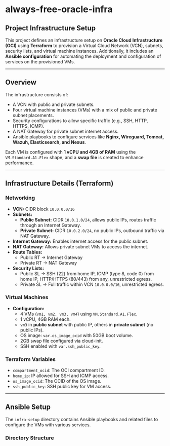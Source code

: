 # always-free-oracle-infra

## Project Infrastructure Setup
This project defines an infrastructure setup on **Oracle Cloud Infrastructure (OCI)** using **Terraform** to provision a Virtual Cloud Network (VCN), subnets, security lists, and virtual machine instances. Additionally, it includes an **Ansible configuration** for automating the deployment and configuration of services on the provisioned VMs.

---

## Overview
The infrastructure consists of:

- A VCN with public and private subnets.  
- Four virtual machine instances (VMs) with a mix of public and private subnet placements.  
- Security configurations to allow specific traffic (e.g., SSH, HTTP, HTTPS, ICMP).  
- A NAT Gateway for private subnet internet access.  
- Ansible playbooks to configure services like **Nginx, Wireguard, Tomcat, Wazuh, Elasticsearch, and Nexus**.  

Each VM is configured with **1 vCPU and 4GB of RAM** using the `VM.Standard.A1.Flex` shape, and a **swap file** is created to enhance performance.

---

## Infrastructure Details (Terraform)

### Networking
- **VCN:** CIDR block `10.0.0.0/16`
- **Subnets:**
  - **Public Subnet:** CIDR `10.0.1.0/24`, allows public IPs, routes traffic through an Internet Gateway.
  - **Private Subnet:** CIDR `10.0.2.0/24`, no public IPs, outbound traffic via NAT Gateway.
- **Internet Gateway:** Enables internet access for the public subnet.  
- **NAT Gateway:** Allows private subnet VMs to access the internet.  
- **Route Tables:**
  - Public RT → Internet Gateway  
  - Private RT → NAT Gateway  
- **Security Lists:**
  - Public SL → SSH (22) from home IP, ICMP (type 8, code 0) from home IP, HTTP/HTTPS (80/443) from any, unrestricted egress.  
  - Private SL → Full traffic within VCN `10.0.0.0/16`, unrestricted egress.  

### Virtual Machines
- **Configuration:**
  - 4 VMs (`vm1, vm2, vm3, vm4`) using `VM.Standard.A1.Flex`.  
  - 1 vCPU, 4GB RAM each.  
  - `vm3` in **public subnet** with public IP, others in **private subnet** (no public IPs).  
  - OS image: `var.os_image_ocid` with 50GB boot volume.  
  - 2GB swap file configured via cloud-init.  
  - SSH enabled with `var.ssh_public_key`.  

### Terraform Variables
- `compartment_ocid`: The OCI compartment ID.  
- `home_ip`: IP allowed for SSH and ICMP access.  
- `os_image_ocid`: The OCID of the OS image.  
- `ssh_public_key`: SSH public key for VM access.  

---

## Ansible Setup
The `infra-setup` directory contains Ansible playbooks and related files to configure the VMs with various services.

### Directory Structure
